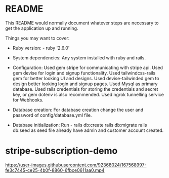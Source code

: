 # README

This README would normally document whatever steps are necessary to get the
application up and running.

Things you may want to cover:

* Ruby version: - ruby '2.6.0'

* System dependencies: Any system installed with ruby and rails.

* Configuration: 
  Used gem stripe for communicating with stripe api.
  Used gem devise for login and signup functionality.
  Used tailwindcss-rails gem for better looking UI and designs.
  Used devise-tailwinded gem to design better looking login and signup pages.
  Used Mysql as primary database.
  Used rails credentials for storing the credentials and secret key, or gem dotenv is also recommended.
  Used ngrok tunnelling service for Webhooks.

* Database creation:
  For database creation change the user and password of config/database.yml file.

* Database initialization:
  Run - 
  rails db:create
  rails db:migrate
  rails db:seed
  as seed file already have admin and customer account created.

# stripe-subscription-demo




https://user-images.githubusercontent.com/92368024/167568997-fe3c7445-ce25-4b0f-8860-6fbce0611aa0.mp4

